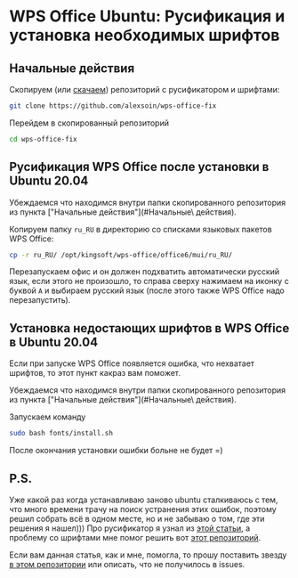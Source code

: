 # WPS Office Ubuntu: Русификация и установка необходимых шрифтов

## Начальные действия

Скопируем (или [скачаем](https://github.com/alexsoin/wps-office-fix)) репозиторий с русификатором и шрифтами:

```bash
git clone https://github.com/alexsoin/wps-office-fix
```

Перейдем в скопированный репозиторий

```bash
cd wps-office-fix
```

## Русификация WPS Office после установки в Ubuntu 20.04

Убеждаемся что находимся внутри папки скопированного репозитория из пункта ["Начальные действия"](#Начальные\ действия).

Копируем папку `ru_RU` в директорию со списками языковых пакетов WPS Office:

```bash
cp -r ru_RU/ /opt/kingsoft/wps-office/office6/mui/ru_RU/
```

Перезапускаем офис и он должен подхватить автоматически русский язык, если этого не произошло, то справа сверху нажимаем на иконку с буквой `A` и выбираем русский язык (после этого также WPS Office надо перезапустить).

## Установка недостающих шрифтов в WPS Office в Ubuntu 20.04

Если при запуске WPS Office появляется ошибка, что нехватает шрифтов, то этот пункт какраз вам поможет.

Убеждаемся что находимся внутри папки скопированного репозитория из пункта ["Начальные действия"](#Начальные\ действия).

Запускаем команду

```bash
sudo bash fonts/install.sh
```

После окончания установки ошибки больне не будет =)


## P.S.

Уже какой раз когда устанавливаю заново ubuntu сталкиваюсь с тем, что много времени трачу на поиск устранения этих ошибок, поэтому решил собрать всё в одном месте, но и не забываю о том, где эти решения я нашел))) Про русификатор я узнал из [этой статьи](https://www.nibbl.ru/linux/linuxday3-besplatnyj-analog-office-na-linux-i-windows.html#ustanovka-rusifikatora-v-wps-office), а проблему со шрифтами мне помог решить вот [этот репозиторий](https://github.com/IamDH4/ttf-wps-fonts).

Если вам данная статья, как и мне, помогла, то прошу поставить звезду [в этом репозитории]([github](https://github.com/alexsoin/wps-office-fix)) или описать, что не получилось в issues.